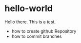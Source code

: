 # hello-world

Hello there. This is a test.

* how to create github Repository
* how to commit branches
